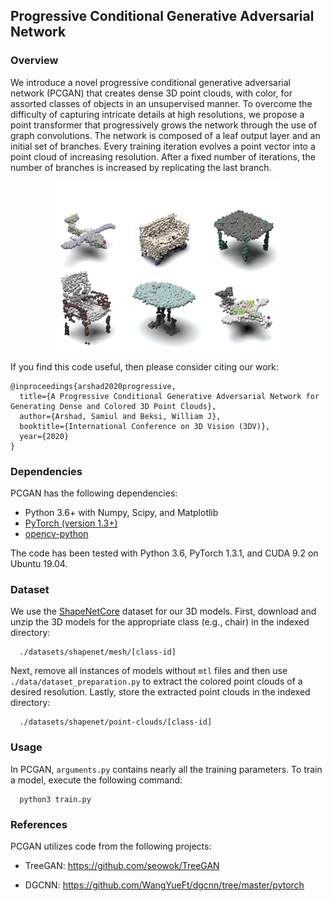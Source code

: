 ## Progressive Conditional Generative Adversarial Network

### Overview

We introduce a novel progressive conditional generative adversarial network 
(PCGAN) that creates dense 3D point clouds, with color, for assorted classes of 
objects in an unsupervised manner. To overcome the difficulty of capturing 
intricate details at high resolutions, we propose a point transformer that 
progressively grows the network through the use of graph convolutions. The 
network is composed of a leaf output layer and an initial set of branches. Every 
training iteration evolves a point vector into a point cloud of increasing 
resolution. After a fixed number of iterations, the number of branches is 
increased by replicating the last branch. 

<p align="center">
<img src='./misc/pcgan_results_1.png'>
</p>

If you find this code useful, then please consider citing our work:

```                                                                                                                                                           
@inproceedings{arshad2020progressive,
  title={A Progressive Conditional Generative Adversarial Network for Generating Dense and Colored 3D Point Clouds},
  author={Arshad, Samiul and Beksi, William J},
  booktitle={International Conference on 3D Vision (3DV)},
  year={2020}
}                                                                                                                                                             
```   

### Dependencies

PCGAN has the following dependencies:

- Python 3.6+ with Numpy, Scipy, and Matplotlib
- [PyTorch (version 1.3+)](https://pytorch.org/get-started/locally/)
- [opencv-python](https://pypi.org/project/opencv-python/)

The code has been tested with Python 3.6, PyTorch 1.3.1, and CUDA 9.2 on Ubuntu 
19.04.

### Dataset

We use the [ShapeNetCore](https://www.shapenet.org/) dataset for our 3D models. 
First, download and unzip the 3D models for the appropriate class (e.g., chair) 
in the indexed directory:

      ./datasets/shapenet/mesh/[class-id]

Next, remove all instances of models without `mtl` files and then use 
`./data/dataset_preparation.py` to extract the colored point clouds of a desired
resolution. Lastly, store the extracted point clouds in the indexed directory:

      ./datasets/shapenet/point-clouds/[class-id]

### Usage

In PCGAN, `arguments.py` contains nearly all the training parameters. To train a 
model, execute the following command: 

      python3 train.py
      

### References
PCGAN utilizes code from the following projects:

* TreeGAN: https://github.com/seowok/TreeGAN

* DGCNN: https://github.com/WangYueFt/dgcnn/tree/master/pytorch
